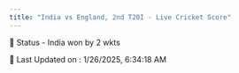 ```yaml
---
title: "India vs England, 2nd T20I - Live Cricket Score"
---
```


📑 Status - India won by 2 wkts

📝 Last Updated on : 1/26/2025, 6:34:18 AM  

